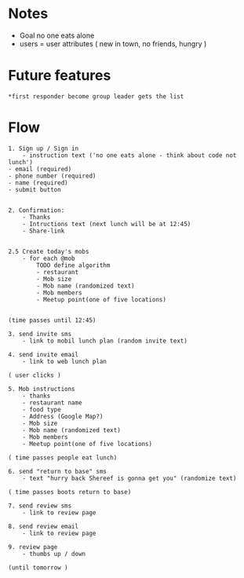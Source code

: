 # Notes
 * Goal no one eats alone
 * users = user attributes ( new in town, no friends, hungry ) 
# Future features 
	*first responder become group leader gets the list 



 # Flow

 	1. Sign up / Sign in
 		- instruction text ('no one eats alone - think about code not lunch')
  	- email (required)
  	- phone number (required)
  	- name (required)
  	- submit button


 	2. Confirmation: 
 		- Thanks
 		- Intructions text (next lunch will be at 12:45)
 		- Share-link


 	2.5 Create today's mobs
	 	- for each @mob 
	 		TODO define algorithm
	 		- restaurant
	 		- Mob size 
	 		- Mob name (randomized text)
	 		- Mob members
	 		- Meetup point(one of five locations)


 	(time passes until 12:45)

 	3. send invite sms 
 		- link to mobil lunch plan (random invite text)

 	4. send invite email 
 		- link to web lunch plan

 	( user clicks )

 	5. Mob instructions 
 		- thanks 
 		- restaurant name 
 		- food type
 		- Address (Google Map?)
 		- Mob size
 		- Mob name (randomized text)
 		- Mob members
 		- Meetup point(one of five locations)

 	( time passes people eat lunch)

 	6. send "return to base" sms  
 		- text "hurry back Shereef is gonna get you" (randomize text)

	( time passes boots return to base) 		

 	7. send review sms 
 		- link to review page

 	8. send review email
 		- link to review page

 	9. review page
 		- thumbs up / down 

 	(until tomorrow )







